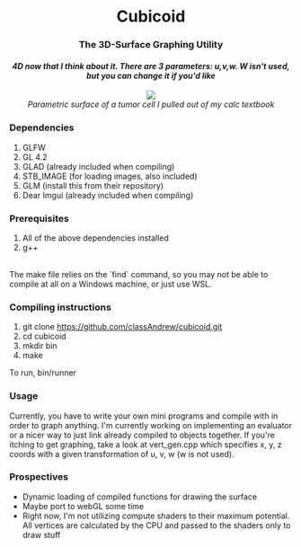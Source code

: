 
<h1 align="center">
  Cubicoid
</h1>
<h3 align="center">
  The 3D-Surface Graphing Utility
</h3>

<h4 align="center">
  <i> 4D now that I think about it. There are 3 parameters: u,v,w. W isn't used, but you can change it if you'd like </i>
</h3>
  

<p align="center">
  <img src="https://media.giphy.com/media/lw0vKUy5umSA1dlIgd/giphy.gif" />
  <br />
  <i> Parametric surface of a tumor cell I pulled out of my calc textbook </i>
</p>

### Dependencies
1. GLFW
2. GL 4.2
3. GLAD (already included when compiling)
4. STB_IMAGE (for loading images, also included)
5. GLM (install this from their repository)
6. Dear Imgui (already included when compiling)

### Prerequisites
1. All of the above dependencies installed
2. g++
<br />
The make file relies on the `find` command, so you may not be able to compile at all on a Windows machine, or just use WSL.

### Compiling instructions
1. git clone https://github.com/classAndrew/cubicoid.git
2. cd cubicoid
3. mkdir bin
4. make

To run, bin/runner

### Usage
Currently, you have to write your own mini programs and compile with in order to graph anything. I'm currently working on implementing an evaluator or a nicer way to just link already compiled to objects together.
If you're itching to get graphing, take a look at vert_gen.cpp which specifies x, y, z coords with a given transformation of u, v, w (w is not used).

### Prospectives
- Dynamic loading of compiled functions for drawing the surface
- Maybe port to webGL some time
- Right now, I'm not utilizing compute shaders to their maximum potential. All vertices are calculated by the CPU and passed to the shaders only to draw stuff

